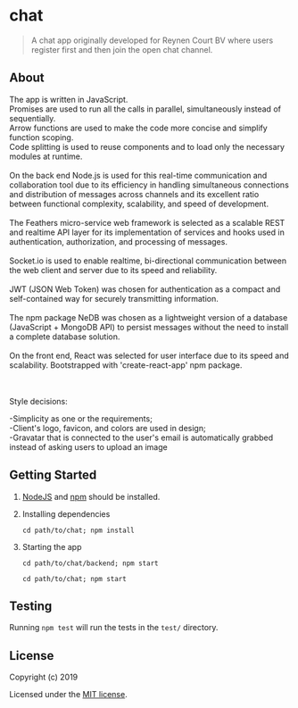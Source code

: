# chat

> A chat app originally developed for Reynen Court BV where users register first and then join the open chat channel.


## About

The app is written in JavaScript. <br>
Promises are used to run all the calls in parallel, simultaneously instead of sequentially. <br>
Arrow functions are used to make the code more concise and simplify function scoping.<br>
Code splitting is used to reuse components and to load only the necessary modules at runtime.
<br><br>
On the back end Node.js is used for this real-time communication and collaboration tool due to its efficiency in handling simultaneous connections and distribution of messages across channels and its excellent ratio between functional complexity, scalability, and speed of development.
<br><br>
The Feathers micro-service web framework is selected as a scalable REST and realtime API layer for its implementation of services and hooks used in authentication, authorization, and processing of messages. 
<br><br>
Socket.io is used to enable realtime, bi-directional communication between the web client and server due to its speed and reliability.
<br><br>
JWT (JSON Web Token) was chosen for authentication as a compact and self-contained way for securely transmitting information.
<br><br>
The npm package NeDB was chosen as a lightweight version of a database (JavaScript + MongoDB API) to persist messages without the need to install a complete database solution.
<br><br>
On the front end, React was selected for user interface due to its speed and scalability. Bootstrapped with 'create-react-app' npm package.

<br><br>
Style decisions:<br>

-Simplicity as one or the requirements; <br>
-Client's logo, favicon, and colors are used in design; <br>
-Gravatar that is connected to the user's email is automatically grabbed instead of asking users to upload an image<br> 



## Getting Started

1. [NodeJS](https://nodejs.org/) and [npm](https://www.npmjs.com/) should be installed.
2. Installing dependencies

    ```
    cd path/to/chat; npm install
    ```

3. Starting the app

    ```
    cd path/to/chat/backend; npm start
    ```
    ```
    cd path/to/chat; npm start
    ```

## Testing

Running `npm test` will run the tests in the `test/` directory.


## License

Copyright (c) 2019

Licensed under the [MIT license](LICENSE).
